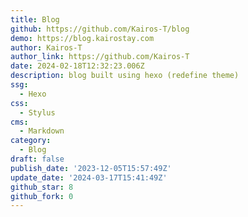 ```yaml
---
title: Blog
github: https://github.com/Kairos-T/blog
demo: https://blog.kairostay.com
author: Kairos-T
author_link: https://github.com/Kairos-T
date: 2024-02-18T12:32:23.006Z
description: blog built using hexo (redefine theme)
ssg:
  - Hexo
css:
  - Stylus
cms:
  - Markdown
category:
  - Blog
draft: false
publish_date: '2023-12-05T15:57:49Z'
update_date: '2024-03-17T15:41:49Z'
github_star: 8
github_fork: 0
---
```

